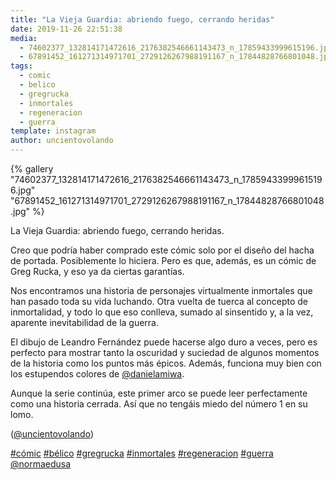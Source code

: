 ```yaml
---
title: "La Vieja Guardia: abriendo fuego, cerrando heridas"
date: 2019-11-26 22:51:38
media: 
  - 74602377_132814171472616_2176382546661143473_n_17859433999615196.jpg
  - 67891452_161271314971701_2729126267988191167_n_17844828766801048.jpg
tags: 
  - comic
  - belico
  - gregrucka
  - inmortales
  - regeneracion
  - guerra
template: instagram
author: uncientovolando
---
```


{% gallery "74602377_132814171472616_2176382546661143473_n_17859433999615196.jpg" "67891452_161271314971701_2729126267988191167_n_17844828766801048.jpg" %}

La Vieja Guardia: abriendo fuego, cerrando heridas.

Creo que podría haber comprado este cómic solo por el diseño del hacha de portada. Posiblemente lo hiciera. Pero es que, además, es un cómic de Greg Rucka, y eso ya da ciertas garantías.

Nos encontramos una historia de personajes virtualmente inmortales que han pasado toda su vida luchando. Otra vuelta de tuerca al concepto de inmortalidad, y todo lo que eso conlleva, sumado al sinsentido y, a la vez, aparente inevitabilidad de la guerra.

El dibujo de Leandro Fernández puede hacerse algo duro a veces, pero es perfecto para mostrar tanto la oscuridad y suciedad de algunos momentos de la historia como los puntos más épicos. Además, funciona muy bien con los estupendos colores de [@danielamiwa](https://instagram.com/danielamiwa).

Aunque la serie continúa, este primer arco se puede leer perfectamente como una historia cerrada. Así que no tengáis miedo del número 1 en su lomo.

([@uncientovolando](https://instagram.com/uncientovolando))

[#cómic](/etiquetas/comic) [#bélico](/etiquetas/belico) [#gregrucka](/etiquetas/gregrucka) [#inmortales](/etiquetas/inmortales) [#regeneracion](/etiquetas/regeneracion) [#guerra](/etiquetas/guerra) [@normaedusa](https://instagram.com/normaedusa)
